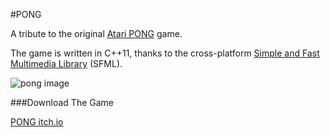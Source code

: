 #PONG

A tribute to the original [Atari PONG](http://en.wikipedia.org/wiki/Pong) game.

The game is written in C++11, thanks to the cross-platform [Simple and Fast Multimedia Library](http://sfml-dev.org/index.php) (SFML).

![pong image](http://i60.tinypic.com/5xq4uw.jpg)


###Download The Game

[PONG itch.io](https://gliderkite.itch.io/pong)
